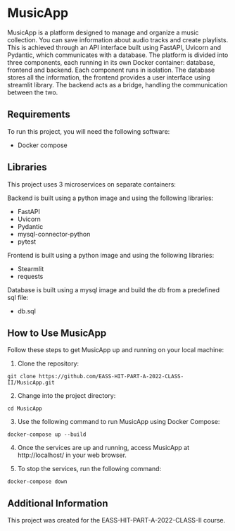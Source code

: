 # MusicApp

MusicApp is a platform designed to manage and organize a music collection. You can save information about audio tracks and create playlists. This is achieved through an API interface built using FastAPI, Uvicorn and Pydantic, which communicates with a database.
The platform is divided into three components, each running in its own Docker container: database, frontend and backend. Each component runs in isolation. The database stores all the information, the frontend provides a user interface using streamlit library. The backend acts as a bridge, handling the communication between the two.

## Requirements

To run this project, you will need the following software:
- Docker compose

## Libraries

This project uses 3 microservices on separate containers:

Backend is built using a python image and using the following libraries:
- FastAPI
- Uvicorn
- Pydantic
- mysql-connector-python
- pytest

Frontend is built using a python image and using the following libraries:
- Stearmlit
- requests

Database is built using a mysql image and build the db from a predefined sql file:
- db.sql




## How to Use MusicApp
Follow these steps to get MusicApp up and running on your local machine:

1. Clone the repository:
```
git clone https://github.com/EASS-HIT-PART-A-2022-CLASS-II/MusicApp.git
```
2. Change into the project directory:
```
cd MusicApp
```
3. Use the following command to run MusicApp using Docker Compose:
```
docker-compose up --build
```
4. Once the services are up and running, access MusicApp at http://localhost/ in your web browser.

5. To stop the services, run the following command:
```
docker-compose down
```

## Additional Information

This project was created for the EASS-HIT-PART-A-2022-CLASS-II course.
